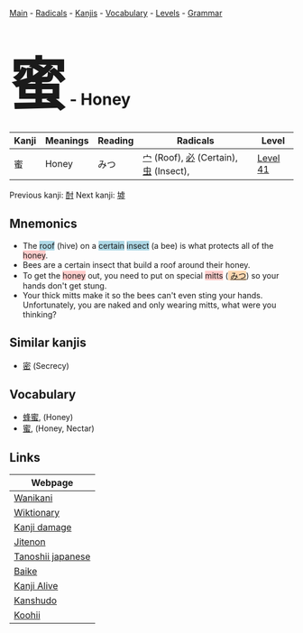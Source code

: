 <style> bigfont {font-size: 100px}</style>
[Main](../index.md) -
[Radicals](../radicals.md) -
[Kanjis](../kanjis.md) -
[Vocabulary](../vocabulary.md) -
[Levels](../levels.md) -
[Grammar](../grammar.md)
# <bigfont> 蜜</bigfont> - Honey 

| Kanji | Meanings | Reading | Radicals | Level |
| --- | --- | --- | --- | --- |
| 蜜 | Honey | みつ | [宀](../radicals/宀.md) (Roof), [必](../radicals/必.md) (Certain), [虫](../radicals/虫.md) (Insect),  | [Level 41](../levels/wk_level41.md) |

Previous kanji: [酎](酎.md) Next kanji: [墟](墟.md) 

## Mnemonics
 * The <span style="background-color:#ADD8E6"> roof</span> (hive) on a <span style="background-color:#ADD8E6"> certain</span> <span style="background-color:#ADD8E6"> insect</span> (a bee) is what protects all of the <span style="background-color:#ffcccb"> honey</span>.
* Bees are a certain insect that build a roof around their honey.
* To get the <span style="background-color:#ffcccb"> honey</span> out, you need to put on special <span style="background-color:#ffcccb"> mitts</span> (<span style="background-color:#fed8b1"> [みつ](https://jisho.org/search/みつ)</span>) so your hands don't get stung.
* Your thick mitts make it so the bees can't even sting your hands. Unfortunately, you are naked and only wearing mitts, what were you thinking?


## Similar kanjis
 * [密](密.md) (Secrecy)


## Vocabulary
 * [蜂蜜](../vocabulary/蜜.md), (Honey)
* [蜜](../vocabulary/蜜.md), (Honey, Nectar)



## Links 

| Webpage |
| --- |
| [Wanikani          ](https://www.wanikani.com/kanji/蜜) |
| [Wiktionary        ](https://en.wiktionary.org/wiki/蜜) |
| [Kanji damage      ](http://www.kanjidamage.com/kanji/search?utf8=✓&q=蜜) |
| [Jitenon           ](https://jitenon.com/kanji/蜜) |
| [Tanoshii japanese ](https://www.tanoshiijapanese.com/dictionary/kanji.cfm?k=蜜) |
| [Baike             ](https://baike.baidu.com/item/蜜) |
| [Kanji Alive       ](https://app.kanjialive.com/蜜) |
| [Kanshudo          ](https://www.kanshudo.com/searchmn?q=蜜) |
| [Koohii            ](https://kanji.koohii.com/study/kanji/蜜) |
